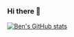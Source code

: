 ### Hi there 👋

[![Ben's GitHub stats](https://github-readme-stats.vercel.app/api?username=bencoughlan7&count_private=true&show_icons=true&theme=tokyonight)](https://github.com/bencoughlan7/github-readme-stats)

<!--
**bencoughlan7/bencoughlan7** is a ✨ _special_ ✨ repository because its `README.md` (this file) appears on your GitHub profile.

Here are some ideas to get you started:

- 🔭 I’m currently working on ...
- 🌱 I’m currently learning ...
- 👯 I’m looking to collaborate on ...
- 🤔 I’m looking for help with ...
- 💬 Ask me about ...
- 📫 How to reach me: ...
- 😄 Pronouns: ...
- ⚡ Fun fact: ...
-->
